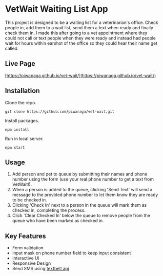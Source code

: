 # VetWait Waiting List App

This project is designed to be a waiting list for a veterinarian's office. Check people in, add them to a wait list, send them a text when ready and finally check them in. I made this after going to a vet appointment where they could not call or text people when they were ready and instead had people wait for hours within earshot of the office so they could hear their name get called.

## Live Page
[https://piwanaga.github.io/vet-wait/](https://piwanaga.github.io/vet-wait/)

## Installation

Clone the repo.

```
git clone https://github.com/piwanaga/vet-wait.git
```

Install packages.

```
npm install
```

Run in local server.

```
npm start
```

## Usage

1. Add person and pet to queue by submitting their names and phone number using the form (use your real phone number to get a text from VetWait!).
2. When a person is added to the queue, clicking 'Send Text' will send a message to the provided phone number to let them know they are ready to be checked in.
3. Clicking 'Check In' next to a person in the queue will mark them as checked in, completing the process.
4. Click 'Clear Checked In' below the queue to remove people from the queue who have been marked as checked in.

## Key Features
- Form validation
- Input mask on phone number field to keep input consistent
- Interactive UI
- Responsive Design
- Send SMS using [textbelt api](https://textbelt.com/)


